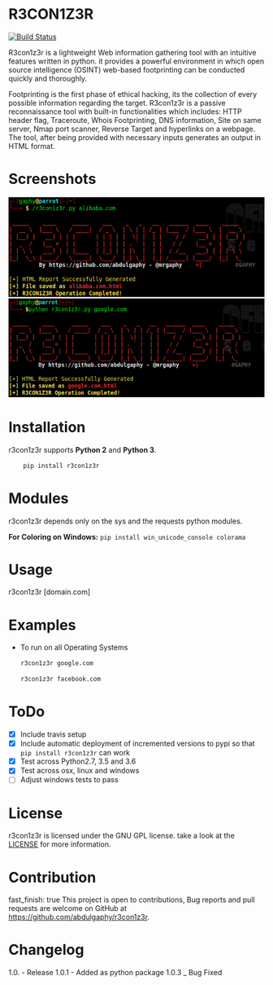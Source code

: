 # R3CON1Z3R

[![Build Status](https://travis-ci.com/abdulgaphy/r3con1z3r.svg?branch=master)](https://travis-ci.com/abdulgaphy/r3con1z3r)

R3con1z3r is a lightweight Web information gathering tool with an intuitive features written in python. it provides a powerful environment in which open source intelligence (OSINT) web-based footprinting can be conducted quickly and thoroughly. 

Footprinting is the first phase of ethical hacking, its the collection of every possible information regarding the target. R3con1z3r is a passive reconnaissance tool with  built-in functionalities which includes: HTTP header flag, Traceroute, Whois Footprinting, DNS information, Site on same server, Nmap port scanner, Reverse Target and hyperlinks on a webpage. The tool, after being provided with necessary inputs generates an output in HTML format.

# Screenshots

<img width="681" alt="r3con1z3r" src="https://raw.githubusercontent.com/abdulgaphy/webshell/master/screenshots/reconizer.png">
<img width="681" alt="r3con1z3r" src="https://raw.githubusercontent.com/abdulgaphy/webshell/master/screenshots/recon.png">


# Installation

r3con1z3r supports **Python 2** and **Python 3**.

```bash
    pip install r3con1z3r

```

# Modules

r3con1z3r depends only on the sys and the requests python modules. 


**For Coloring on Windows:** `pip install win_unicode_console colorama`

# Usage

r3con1z3r [domain.com]

# Examples

- To run on all Operating Systems 

    ```bash
    r3con1z3r google.com
    ```

    ```bash
    r3con1z3r facebook.com
    ```

# ToDo

- [x] Include travis setup
- [x] Include automatic deployment of incremented versions to pypi so that `pip install r3con1z3r` can work
- [x] Test across Python2.7, 3.5 and 3.6
- [x] Test across osx, linux and windows
- [ ] Adjust windows tests to pass

# License

r3con1z3r is licensed under the GNU GPL license. take a look at the [LICENSE](/LICENSE) for more information.

# Contribution
fast_finish: true
This project is open to contributions, Bug reports and pull requests are welcome on GitHub at https://github.com/abdulgaphy/r3con1z3r.



# Changelog

1.0. - Release
1.0.1 - Added as python package 
1.0.3 _ Bug Fixed

